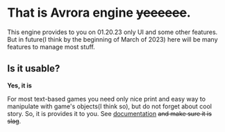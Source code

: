 # That is Avrora engine ~~yeeeeee~~.

This engine provides to you on 01.20.23 only UI and some other features.
But in future(I think by the beginning of March of 2023)
here will be many features to manage most stuff.

## Is it usable?

**Yes, it is**

For most text-based games you need only nice print and easy way to
manipulate with game's objects(I think so), but do not forget about cool story.
So, it is provides it to you.
See [documentation](documentation.md) ~~and make sure it is slag~~.
